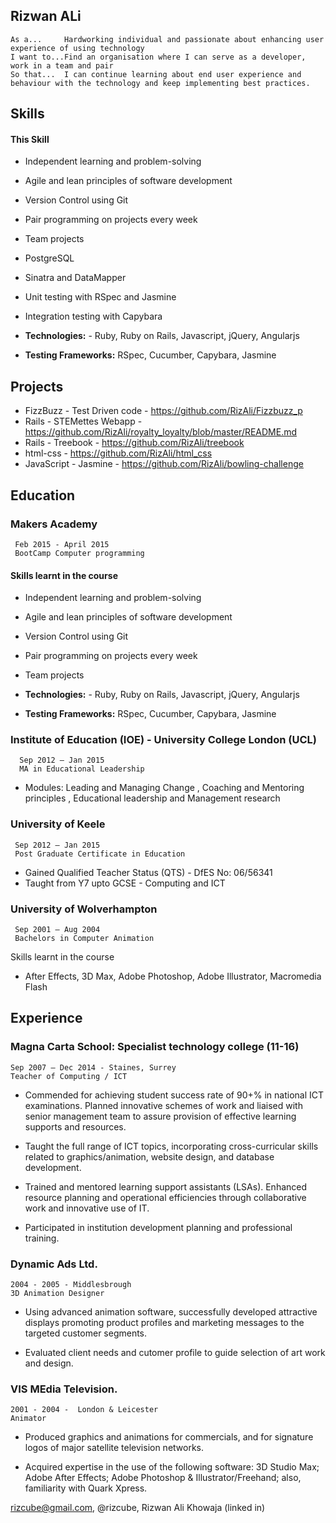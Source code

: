 ## Rizwan ALi

```
As a...     Hardworking individual and passionate about enhancing user experience of using technology 
I want to...Find an organisation where I can serve as a developer, work in a team and pair
So that...  I can continue learning about end user experience and behaviour with the technology and keep implementing best practices.
```

## Skills

#### This Skill


- Independent learning and problem-solving
- Agile and lean principles of software development
- Version Control using Git
- Pair programming on projects every week
- Team projects
- PostgreSQL
- Sinatra and DataMapper
- Unit testing with RSpec and Jasmine
- Integration testing with Capybara

- **Technologies:** - Ruby, Ruby on Rails, Javascript, jQuery, Angularjs
- **Testing Frameworks:** RSpec, Cucumber, Capybara, Jasmine

## Projects
- FizzBuzz - Test Driven code - https://github.com/RizAli/Fizzbuzz_p
- Rails - STEMettes Webapp - https://github.com/RizAli/royalty_loyalty/blob/master/README.md
- Rails - Treebook - https://github.com/RizAli/treebook
- html-css - https://github.com/RizAli/html_css
- JavaScript - Jasmine - https://github.com/RizAli/bowling-challenge

## Education

### Makers Academy
     Feb 2015 - April 2015
     BootCamp Computer programming 
     
#### Skills learnt in the course

- Independent learning and problem-solving
- Agile and lean principles of software development
- Version Control using Git
- Pair programming on projects every week
- Team projects

- **Technologies:** - Ruby, Ruby on Rails, Javascript, jQuery, Angularjs
- **Testing Frameworks:** RSpec, Cucumber, Capybara, Jasmine


### Institute of Education (IOE)  - University College London (UCL)
      Sep 2012 – Jan 2015
      MA in Educational Leadership

- Modules: Leading and Managing Change , Coaching and Mentoring principles , Educational leadership and Management research

### University of Keele
     Sep 2012 – Jan 2015
     Post Graduate Certificate in Education 
     
- Gained Qualified Teacher Status (QTS) - DfES No: 06/56341
- Taught from Y7 upto GCSE - Computing and ICT 


### University of Wolverhampton
     Sep 2001 – Aug 2004
     Bachelors in Computer Animation

Skills learnt in the course
- After Effects, 3D Max, Adobe Photoshop, Adobe Illustrator, Macromedia Flash


## Experience


### Magna Carta School: Specialist technology college (11-16)
    Sep 2007 – Dec 2014 - Staines, Surrey
    Teacher of Computing / ICT

- Commended for achieving student success rate of 90+%  in national ICT examinations.
  Planned innovative schemes of work and liaised with senior management team to assure provision of    effective learning supports and resources.

- Taught the full range of ICT topics, incorporating cross-curricular skills related to
  graphics/animation, website design, and database development.

- Trained and mentored learning support assistants (LSAs).
  Enhanced resource planning and operational efficiencies through collaborative work and innovative    use of IT.

- Participated in institution development planning and professional training.


### Dynamic Ads Ltd.
    2004 - 2005 - Middlesbrough
    3D Animation Designer

- Using advanced animation software, successfully developed attractive displays promoting product
  profiles and marketing messages to the targeted customer segments.

- Evaluated client needs and cutomer profile to guide selection of art work and design. 

### VIS MEdia Television.
    2001 - 2004 -  London & Leicester
    Animator
    

- Produced graphics and animations for commercials, and for signature logos of major satellite
  television networks.

- Acquired expertise in the use of the following software: 3D Studio Max; Adobe After Effects; Adobe   Photoshop & Illustrator/Freehand; also, familiarity with Quark Xpress.


 rizcube@gmail.com, @rizcube, Rizwan  Ali Khowaja (linked in)

